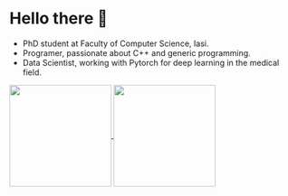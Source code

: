 # Hello there 👋
- PhD student at Faculty of Computer Science, Iasi.
- Programer, passionate about C++ and generic programming. 
- Data Scientist, working with Pytorch for deep learning in the medical field.

<!--
[![Top Langs](https://github-readme-stats.vercel.app/api/top-langs/?username=ancestor-mithril&layout=compact&count_private=true&hide=Jupyter%20Notebook,Java,Blade&theme=radical)](https://github.com/ancestor-mithril)

![ancestor-mithril's GitHub stats](https://github-readme-stats.vercel.app/api?username=ancestor-mithril&count_private=true&show_icons=true&theme=radical)
-->
<a href="https://github.com/ancestor-mithril">
  <img height="180em" align="center" src="https://github-readme-stats.vercel.app/api/top-langs/?username=ancestor-mithril&layout=compact&count_private=true&hide=Jupyter%20Notebook,Java,Blade,HTML&theme=radical&range=last_6_months&langs_count=5" />
</a>
<a href="https://github.com/ancestor-mithril">
  <img align="center" height="180em" src="https://github-readme-stats.vercel.app/api?username=ancestor-mithril&count_private=true&show_icons=true&theme=radical" />
</a>

  

<!--
**ancestor-mithril/ancestor-mithril** is a ✨ _special_ ✨ repository because its `README.md` (this file) appears on your GitHub profile.

Here are some ideas to get you started:



- 👯 I’m looking to collaborate on ...
- 🤔 I’m looking for help with ...
- 💬 Ask me about ...
- 📫 How to reach me: ...
- 😄 Pronouns: ...
- ⚡ Fun fact: ...
-->
